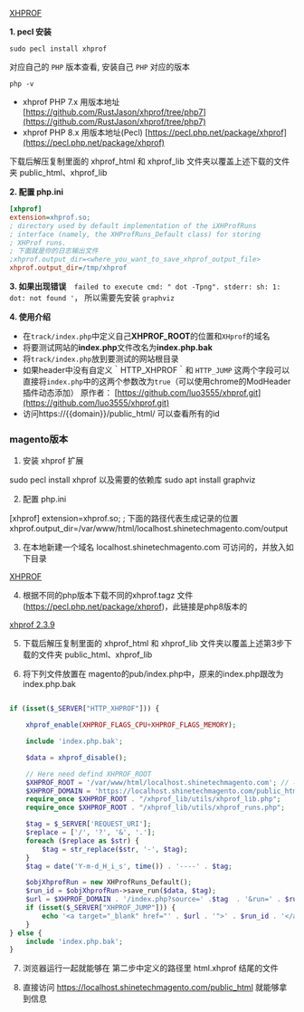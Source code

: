 [XHPROF](https://github.com/longxinH/xhprof)

**1. pecl 安装**

```shell
sudo pecl install xhprof
```

对应自己的 `PHP` 版本查看, 安装自己 `PHP` 对应的版本

```shell
php -v
```
- xhprof PHP 7.x 用版本地址 [https://github.com/RustJason/xhprof/tree/php7](https://github.com/RustJason/xhprof/tree/php7)
- xhprof PHP 8.x 用版本地址(Pecl) [https://pecl.php.net/package/xhprof](https://pecl.php.net/package/xhprof)

下载后解压复制里面的 xhprof_html 和 xhprof_lib 文件夹以覆盖上述下载的文件夹 public_html、xhprof_lib

**2. 配置 php.ini**

```ini
[xhprof]
extension=xhprof.so;
; directory used by default implementation of the iXHProfRuns
; interface (namely, the XHProfRuns_Default class) for storing
; XHProf runs.
; 下面就是你的日志输出文件
;xhprof.output_dir=<where_you_want_to_save_xhprof_output_file>
xhprof.output_dir=/tmp/xhprof
```

**3. 如果出现错误**　`failed to execute cmd: " dot -Tpng". stderr: sh: 1: dot: not found '`，
所以需要先安装 `graphviz`

**4. 使用介绍**
 - 在`track/index.php`中定义自己**XHPROF_ROOT**的位置和`XHprof`的域名
 - 将要测试网站的**index.php**文件改名为**index.php.bak**
 - 将`track/index.php`放到要测试的网站根目录
 - 如果header中没有自定义｀HTTP_XHPROF｀和 ` HTTP_JUMP ` 这两个字段可以直接将`index.php`中的这两个参数改为`true`（可以使用chrome的ModHeader插件动态添加）
原作者： [https://github.com/luo3555/xhprof.git](https://github.com/luo3555/xhprof.git)
-  访问https://{{domain}}/public_html/ 可以查看所有的id



### magento版本
1. 安装 xhprof 扩展

sudo pecl install xhprof
以及需要的依赖库
sudo apt install graphviz

2. 配置 php.ini

[xhprof]
extension=xhprof.so;
; 下面的路径代表生成记录的位置
xhprof.output_dir=/var/www/html/localhost.shinetechmagento.com/output


3. 在本地新建一个域名 localhost.shinetechmagento.com 可访问的，并放入如下目录

[XHPROF](https://github.com/lzyenjoy/xhprof)

4. 根据不同的php版本下载不同的xhprof.tagz 文件 (https://pecl.php.net/package/xhprof)，此链接是php8版本的

[xhprof 2.3.9](https://pecl.php.net/get/xhprof-2.3.9.tgz)

5. 下载后解压复制里面的 xhprof_html 和 xhprof_lib 文件夹以覆盖上述第3步下载的文件夹 public_html、xhprof_lib

6. 将下列文件放置在 magento的pub/index.php中，原来的index.php跟改为index.php.bak

```php

if (isset($_SERVER["HTTP_XHPROF"])) {

    xhprof_enable(XHPROF_FLAGS_CPU+XHPROF_FLAGS_MEMORY);

    include 'index.php.bak';

    $data = xhprof_disable();

    // Here need defind XHPROF_ROOT
    $XHPROF_ROOT = '/var/www/html/localhost.shinetechmagento.com'; // 容器里面的目录（如果是docker）
    $XHPROF_DOMAIN = 'https://localhost.shinetechmagento.com/public_html'; //可访问的域名
    require_once $XHPROF_ROOT . "/xhprof_lib/utils/xhprof_lib.php";
    require_once $XHPROF_ROOT . "/xhprof_lib/utils/xhprof_runs.php";

    $tag = $_SERVER['REQUEST_URI'];
    $replace = ['/', '?', '&', '.'];
    foreach ($replace as $str) {
        $tag = str_replace($str, '-', $tag);
    }
    $tag = date('Y-m-d_H_i_s', time()) . '----' . $tag;

    $objXhprofRun = new XHProfRuns_Default();
    $run_id = $objXhprofRun->save_run($data, $tag);
    $url = $XHPROF_DOMAIN . '/index.php?source=' .$tag  . '&run=' . $run_id;
    if (isset($_SERVER["XHPROF_JUMP"])) {
        echo '<a target="_blank" href="' . $url . '">' . $run_id . '</a>';
    }
} else {
    include 'index.php.bak';
}
```

7. 浏览器运行一起就能够在 第二步中定义的路径里 html.xhprof 结尾的文件

8. 直接访问 https://localhost.shinetechmagento.com/public_html 就能够拿到信息
